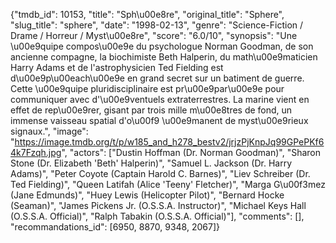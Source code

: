 {"tmdb_id": 10153, "title": "Sph\u00e8re", "original_title": "Sphere", "slug_title": "sphere", "date": "1998-02-13", "genre": "Science-Fiction / Drame / Horreur / Myst\u00e8re", "score": "6.0/10", "synopsis": "Une \u00e9quipe compos\u00e9e du psychologue Norman Goodman, de son ancienne compagne, la biochimiste Beth Halperin, du math\u00e9maticien Harry Adams et de l'astrophysicien Ted Fielding est d\u00e9p\u00each\u00e9e en grand secret sur un batiment de guerre. Cette \u00e9quipe pluridisciplinaire est pr\u00e9par\u00e9e pour communiquer avec d'\u00e9ventuels extraterrestres. La marine vient en effet de rep\u00e9rer, gisant par trois mille m\u00e8tres de fond, un immense vaisseau spatial d'o\u00f9 \u00e9manent de myst\u00e9rieux signaux.", "image": "https://image.tmdb.org/t/p/w185_and_h278_bestv2/jrjzPjKnpJq99GPePKf64k7Fzqh.jpg", "actors": ["Dustin Hoffman (Dr. Norman Goodman)", "Sharon Stone (Dr. Elizabeth 'Beth' Halperin)", "Samuel L. Jackson (Dr. Harry Adams)", "Peter Coyote (Captain Harold C. Barnes)", "Liev Schreiber (Dr. Ted Fielding)", "Queen Latifah (Alice 'Teeny' Fletcher)", "Marga G\u00f3mez (Jane Edmunds)", "Huey Lewis (Helicopter Pilot)", "Bernard Hocke (Seaman)", "James Pickens Jr. (O.S.S.A. Instructor)", "Michael Keys Hall (O.S.S.A. Official)", "Ralph Tabakin (O.S.S.A. Official)"], "comments": [], "recommandations_id": [6950, 8870, 9348, 2067]}